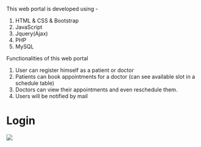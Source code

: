 This web portal is developed using - 
 1. HTML & CSS & Bootstrap
 2. JavaScript
 3. Jquery(Ajax)
 4. PHP
 5. MySQL
 
 
 Functionalities of this web portal
  1. User can register himself as a patient or doctor
  2. Patients can book appointments for a doctor (can see available slot in a schedule table)
  3. Doctors can view their appointments and even reschedule them.
  4. Users will be notified by mail
  
# Login
<img src = "images/Login.jpg">
